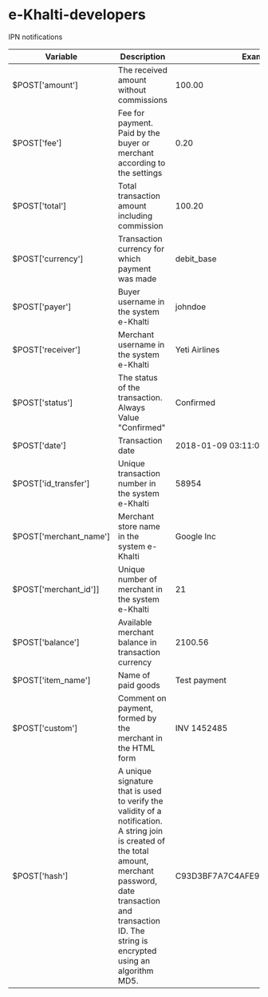 # e-Khalti-developers

IPN notifications

| Variable      | Description   | Example    |
| ------------- | ------------- | ------------- |
| $POST['amount']  | The received amount without commissions  | 100.00  |
| $POST['fee']  | Fee for payment. Paid by the buyer or merchant according to the settings  | 0.20  |
| $POST['total'] | Total transaction amount including commission  | 100.20  |
| $POST['currency'] | 	Transaction currency for which payment was made  | 	debit_base  |
| $POST['payer']  | Buyer username in the system e-Khalti  | 	johndoe  |
| $POST['receiver']  | Merchant username in the system e-Khalti  | Yeti Airlines  |
| $POST['status']  | The status of the transaction. Always Value "Confirmed"  | Confirmed |
| $POST['date']  | Transaction date  | 2018-01-09 03:11:07  |
| $POST['id_transfer'] | Unique transaction number in the system e-Khalti  | 58954  |	
| $POST['merchant_name'] | Merchant store name in the system e-Khalti  | Google Inc  |			
| $POST['merchant_id']] | Unique number of merchant in the system e-Khalti | 	21 |	
| $POST['balance'] | Available merchant balance in transaction currency | 	2100.56 |	
| $POST['item_name'] | Name of paid goods | 	Test payment |	
| $POST['custom'] | Comment on payment, formed by the merchant in the HTML form | 	INV 1452485 |	
| $POST['hash'] | 	A unique signature that is used to verify the validity of a notification. A string join is created of the total amount, merchant password, date transaction and transaction ID. The string is encrypted using an algorithm MD5. | 	C93D3BF7A7C4AFE94B64E30C2CE39F4F |	
		

	
		
		
		
		
		

		
		
		

